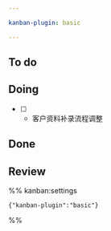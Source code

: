 ```yaml
---

kanban-plugin: basic

---
```


## To do



## Doing

- [ ] - 客户资料补录流程调整


## Done



## Review





%% kanban:settings
```
{"kanban-plugin":"basic"}
```
%%